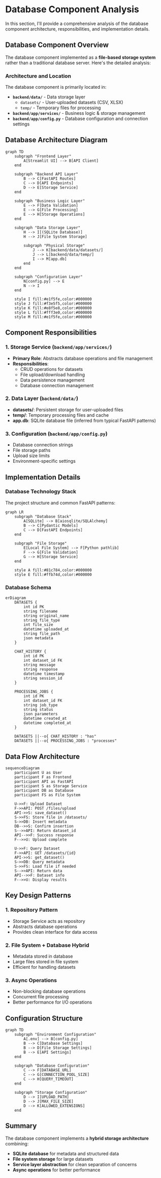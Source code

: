 
# Database Component Analysis

 In this section, I'll provide a comprehensive analysis of the database component architecture, responsibilities, and implementation details.

## Database Component Overview

The database component implemented as a **file-based storage system** rather than a traditional database server. Here's the detailed analysis:

### Architecture and Location

The database component is primarily located in:
- **`backend/data/`** - Data storage layer
  - `datasets/` - User-uploaded datasets (CSV, XLSX)
  - `temp/` - Temporary files for processing
- **`backend/app/services/`** - Business logic & storage management
- **`backend/app/config.py`** - Database configuration and connection settings

## Database Architecture Diagram

```mermaid
graph TD
    subgraph "Frontend Layer"
        A[Streamlit UI] --> B[API Client]
    end
    
    subgraph "Backend API Layer"
        B --> C[FastAPI Routes]
        C --> D[API Endpoints]
        D --> E[Storage Service]
    end
    
    subgraph "Business Logic Layer"
        E --> F[Data Validation]
        E --> G[File Processing]
        E --> H[Storage Operations]
    end
    
    subgraph "Data Storage Layer"
        H --> I[(SQLite Database)]
        H --> J[File System Storage]
        
        subgraph "Physical Storage"
            J --> K[backend/data/datasets/]
            J --> L[backend/data/temp/]
            I --> M[app.db]
        end
    end
    
    subgraph "Configuration Layer"
        N[config.py] --> E
        N --> I
    end
    
    style I fill:#e1f5fe,color:#000000
    style J fill:#f3e5f5,color:#000000
    style K fill:#e8f5e8,color:#000000
    style L fill:#fff3e0,color:#000000
    style M fill:#e1f5fe,color:#000000
```

## Component Responsibilities

### 1. Storage Service (`backend/app/services/`)
- **Primary Role**: Abstracts database operations and file management
- **Responsibilities**:
  - CRUD operations for datasets
  - File upload/download handling
  - Data persistence management
  - Database connection management

### 2. Data Layer (`backend/data/`)
- **datasets/**: Persistent storage for user-uploaded files
- **temp/**: Temporary processing files and cache
- **app.db**: SQLite database file (inferred from typical FastAPI patterns)

### 3. Configuration (`backend/app/config.py`)
- Database connection strings
- File storage paths
- Upload size limits
- Environment-specific settings

## Implementation Details

### Database Technology Stack
The project structure and common FastAPI patterns:

```mermaid
graph LR
    subgraph "Database Stack"
        A[SQLite] --> B[aiosqlite/SQLAlchemy]
        B --> C[Pydantic Models]
        C --> D[FastAPI Endpoints]
    end
    
    subgraph "File Storage"
        E[Local File System] --> F[Python pathlib]
        F --> G[File Validation]
        G --> H[Storage Service]
    end
    
    style A fill:#81c784,color:#000000
    style E fill:#ffb74d,color:#000000
```

###  Database Schema

```mermaid
erDiagram
    DATASETS {
        int id PK
        string filename
        string original_name
        string file_type
        int file_size
        datetime uploaded_at
        string file_path
        json metadata
    }
    
    CHAT_HISTORY {
        int id PK
        int dataset_id FK
        string message
        string response
        datetime timestamp
        string session_id
    }
    
    PROCESSING_JOBS {
        int id PK
        int dataset_id FK
        string job_type
        string status
        json parameters
        datetime created_at
        datetime completed_at
    }
    
    DATASETS ||--o{ CHAT_HISTORY : "has"
    DATASETS ||--o{ PROCESSING_JOBS : "processes"
```

## Data Flow Architecture

```mermaid
sequenceDiagram
    participant U as User
    participant F as Frontend
    participant API as FastAPI
    participant S as Storage Service
    participant DB as Database
    participant FS as File System
    
    U->>F: Upload Dataset
    F->>API: POST /files/upload
    API->>S: save_dataset()
    S->>FS: Store file in /datasets/
    S->>DB: Insert metadata
    DB-->>S: Confirm insertion
    S-->>API: Return dataset_id
    API-->>F: Success response
    F-->>U: Upload complete
    
    U->>F: Query Dataset
    F->>API: GET /datasets/{id}
    API->>S: get_dataset()
    S->>DB: Query metadata
    S->>FS: Load file if needed
    S-->>API: Return data
    API-->>F: Dataset info
    F-->>U: Display results
```

## Key Design Patterns

### 1. **Repository Pattern**
- Storage Service acts as repository
- Abstracts database operations
- Provides clean interface for data access

### 2. **File System + Database Hybrid**
- Metadata stored in database
- Large files stored in file system
- Efficient for handling datasets

### 3. **Async Operations**
- Non-blocking database operations
- Concurrent file processing
- Better performance for I/O operations

## Configuration Structure

```mermaid
graph TD
    subgraph "Environment Configuration"
        A[.env] --> B[config.py]
        B --> C[Database Settings]
        B --> D[File Storage Settings]
        B --> E[API Settings]
    end
    
    subgraph "Database Configuration"
        C --> F[DATABASE_URL]
        C --> G[CONNECTION_POOL_SIZE]
        C --> H[QUERY_TIMEOUT]
    end
    
    subgraph "Storage Configuration"
        D --> I[UPLOAD_PATH]
        D --> J[MAX_FILE_SIZE]
        D --> K[ALLOWED_EXTENSIONS]
    end
```

## Summary

The database component implements a **hybrid storage architecture** combining:
- **SQLite database** for metadata and structured data
- **File system storage** for large datasets
- **Service layer abstraction** for clean separation of concerns
- **Async operations** for better performance

